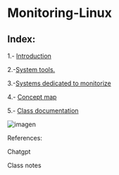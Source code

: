 # Monitoring-Linux

## Index:

1.- [Introduction](introduccion.md)

2.-[System tools.](doc.md)

3.-[Systems dedicated to monitorize](sistemas.md)

4.- [Concept map](url)

5.- [Class documentation](Monitorizacion_clases_Xicobot.pdf)

![imagen](img/penguin.avif) 

References:

Chatgpt

Class notes
